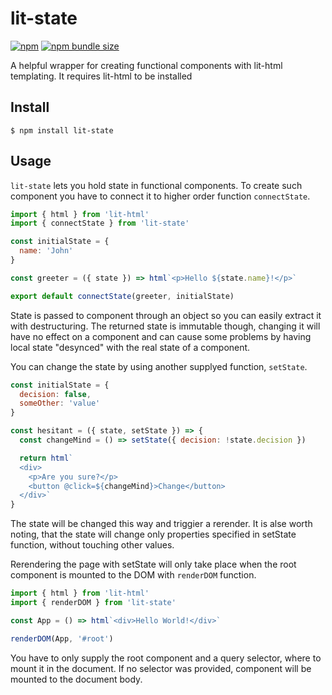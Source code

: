 # lit-state
[![npm](https://img.shields.io/npm/v/lit-state.svg)](https://github.com/Amoroth/lit-state)
[![npm bundle size](https://img.shields.io/bundlephobia/min/lit-state.svg)](https://github.com/Amoroth/lit-state)

A helpful wrapper for creating functional components with lit-html templating. It requires lit-html to be installed

## Install
``` $ npm install lit-state ```

## Usage
`lit-state` lets you hold state in functional components. To create such component you have to connect it to higher order function `connectState`.

```javascript
import { html } from 'lit-html'
import { connectState } from 'lit-state'

const initialState = {
  name: 'John'
}

const greeter = ({ state }) => html`<p>Hello ${state.name}!</p>`

export default connectState(greeter, initialState)
```

State is passed to component through an object so you can easily extract it with destructuring. The returned state is immutable though, changing it will have no effect on a component and can cause some problems by having local state "desynced" with the real state of a component.

You can change the state by using another supplyed function, `setState`.

```javascript
const initialState = {
  decision: false,
  someOther: 'value'
}

const hesitant = ({ state, setState }) => {
  const changeMind = () => setState({ decision: !state.decision })

  return html`
  <div>
    <p>Are you sure?</p>
    <button @click=${changeMind}>Change</button>
  </div>`
}
```

The state will be changed this way and triggier a rerender. It is alse worth noting, that the state will change only properties specified in setState function, without touching other values.

Rerendering the page with setState will only take place when the root component is mounted to the DOM with `renderDOM` function.

```javascript
import { html } from 'lit-html'
import { renderDOM } from 'lit-state'

const App = () => html`<div>Hello World!</div>`

renderDOM(App, '#root')
```

You have to only supply the root component and a query selector, where to mount it in the document. If no selector was provided, component will be mounted to the document body.
